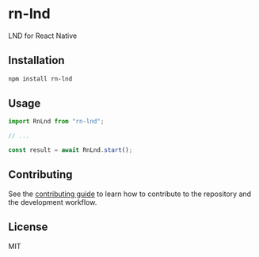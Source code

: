 # rn-lnd

LND for React Native

## Installation

```sh
npm install rn-lnd
```

## Usage

```js
import RnLnd from "rn-lnd";

// ...

const result = await RnLnd.start();
```

## Contributing

See the [contributing guide](CONTRIBUTING.md) to learn how to contribute to the repository and the development workflow.

## License

MIT
